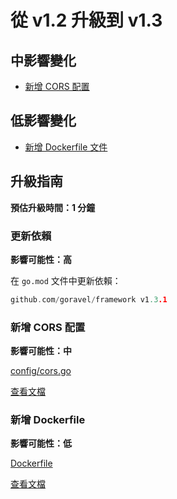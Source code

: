 # 從 v1.2 升級到 v1.3

## 中影響變化

- [新增 CORS 配置](#新增-cors-配置)

## 低影響變化

- [新增 Dockerfile 文件](#新增-dockerfile-文件)

## 升級指南

**預估升級時間：1 分鐘**

### 更新依賴

**影響可能性：高**

在 `go.mod` 文件中更新依賴：

```go
github.com/goravel/framework v1.3.1
```

### 新增 CORS 配置

**影響可能性：中**

[config/cors.go](https://github.com/goravel/goravel/blob/v1.3.1/config/cors.go)

[查看文檔](../the-basics/routing.md#跨域資源共享-cors)

### 新增 Dockerfile

**影響可能性：低**

[Dockerfile](https://github.com/goravel/goravel/blob/v1.3.1/Dockerfile)

[查看文檔](../getting-started/compile.md#docker)
